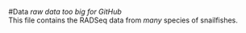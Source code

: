 #Data
*raw data too big for GitHub*  
This file contains the RADSeq data from *many* species of snailfishes.  

